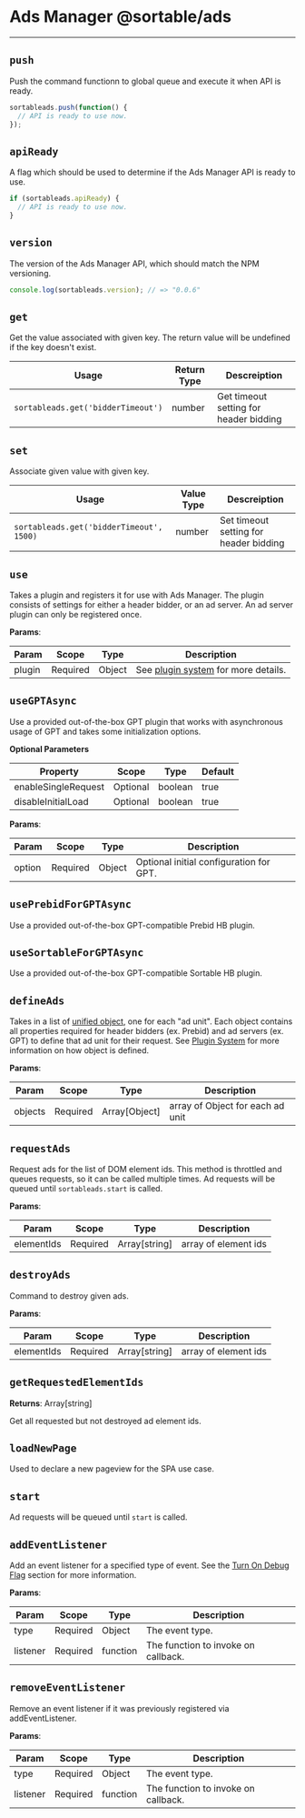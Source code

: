 # Ads Manager @sortable/ads

---

## `push`

Push the command functionn to global queue and execute it when API is ready.

```js
sortableads.push(function() {
  // API is ready to use now.
});
```

## `apiReady`

A flag which should be used to determine if the Ads Manager API is ready to use.

```js
if (sortableads.apiReady) {
  // API is ready to use now.
}
```

## `version`

The version of the Ads Manager API, which should match the NPM versioning.

```js
console.log(sortableads.version); // => "0.0.6"
```

## `get`

Get the value associated with given key. The return value will be undefined if the key doesn't exist.

| Usage                              | Return Type | Descreiption                           |
|------------------------------------|-------------|----------------------------------------|
| `sortableads.get('bidderTimeout')` | number      | Get timeout setting for header bidding |

## `set`

Associate given value with given key.

| Usage                                    | Value Type | Descreiption                           |
|------------------------------------------|------------|----------------------------------------|
| `sortableads.get('bidderTimeout', 1500)` | number     | Set timeout setting for header bidding |

## `use`

Takes a plugin and registers it for use with Ads Manager. The plugin consists of settings for either a header bidder, or an ad server. An ad server plugin can only be registered once.

**Params**:

| Param  | Scope    |Type    | Description                                             |
|--------|----------|--------|---------------------------------------------------------|
| plugin | Required | Object | See [plugin system](plugin-system.md) for more details. |


## `useGPTAsync`

Use a provided out-of-the-box GPT plugin that works with asynchronous usage of GPT and takes some initialization options.

**Optional Parameters**

| Property            | Scope    | Type    | Default |
|---------------------|----------|---------|---------|
| enableSingleRequest | Optional | boolean | true    |
| disableInitialLoad  | Optional | boolean | true    |

**Params**:

| Param  | Scope    |Type    | Description                             |
|--------|----------|--------|-----------------------------------------|
| option | Required | Object | Optional initial configuration for GPT. |

## `usePrebidForGPTAsync`

Use a provided out-of-the-box GPT-compatible Prebid HB plugin.

## `useSortableForGPTAsync`

Use a provided out-of-the-box GPT-compatible Sortable HB plugin.

## `defineAds`

Takes in a list of [unified object](plugin-system.md#use-one-unified-object-for-all-plugins), one for each "ad unit". Each object contains all properties required for header bidders (ex. Prebid) and ad servers (ex. GPT) to define that ad unit for their request. See [Plugin System](plugin-system.md) for more information on how object is defined.

**Params**:

| Param   | Scope    | Type          | Description                      |
|---------|----------|---------------|----------------------------------|
| objects | Required | Array[Object] | array of Object for each ad unit |

## `requestAds`

Request ads for the list of DOM element ids. This method is throttled and queues requests, so it can be called multiple times. Ad requests will be queued until `sortableads.start` is called.

**Params**:

| Param      | Scope    | Type          | Description          |
|------------|----------|---------------|----------------------|
| elementIds | Required | Array[string] | array of element ids |

## `destroyAds`

Command to destroy given ads.

**Params**:

| Param      | Scope    | Type          | Description          |
|------------|----------|---------------|----------------------|
| elementIds | Required | Array[string] | array of element ids |

## `getRequestedElementIds`

**Returns**: Array[string]

Get all requested but not destroyed ad element ids.

## `loadNewPage`

Used to declare a new pageview for the SPA use case.

## `start`

Ad requests will be queued until `start` is called.

## `addEventListener`

Add an event listener for a specified type of event. See the [Turn On Debug Flag](development-tips.md#turn-on-debug-flag) section for more information.

**Params**:

| Param     | Scope    |Type      | Description                         |
|-----------|----------|----------|-------------------------------------|
| type      | Required | Object   | The event type.                     |
| listener  | Required | function | The function to invoke on callback. |

## `removeEventListener`

Remove an event listener if it was previously registered via addEventListener.

**Params**:

| Param     | Scope    |Type      | Description                         |
|-----------|----------|----------|-------------------------------------|
| type      | Required | Object   | The event type.                     |
| listener  | Required | function | The function to invoke on callback. |
